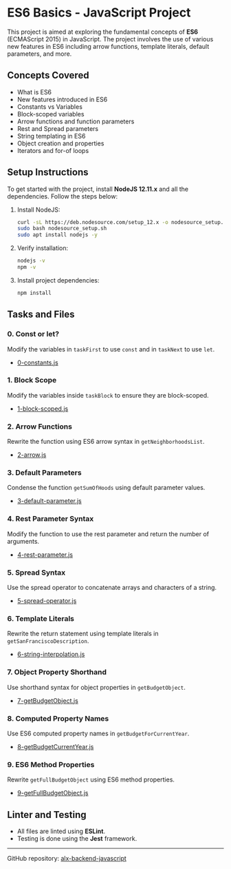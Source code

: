 # ES6 Basics - JavaScript Project

This project is aimed at exploring the fundamental concepts of **ES6** (ECMAScript 2015) in JavaScript. The project involves the use of various new features in ES6 including arrow functions, template literals, default parameters, and more.

## Concepts Covered

- What is ES6
- New features introduced in ES6
- Constants vs Variables
- Block-scoped variables
- Arrow functions and function parameters
- Rest and Spread parameters
- String templating in ES6
- Object creation and properties
- Iterators and for-of loops

## Setup Instructions

To get started with the project, install **NodeJS 12.11.x** and all the dependencies. Follow the steps below:

1. Install NodeJS:

    ```bash
    curl -sL https://deb.nodesource.com/setup_12.x -o nodesource_setup.sh
    sudo bash nodesource_setup.sh
    sudo apt install nodejs -y
    ```

2. Verify installation:

    ```bash
    nodejs -v
    npm -v
    ```

3. Install project dependencies:

    ```bash
    npm install
    ```

## Tasks and Files

### 0. Const or let?
Modify the variables in `taskFirst` to use `const` and in `taskNext` to use `let`.

- [0-constants.js](./0-constants.js)

### 1. Block Scope
Modify the variables inside `taskBlock` to ensure they are block-scoped.

- [1-block-scoped.js](./1-block-scoped.js)

### 2. Arrow Functions
Rewrite the function using ES6 arrow syntax in `getNeighborhoodsList`.

- [2-arrow.js](./2-arrow.js)

### 3. Default Parameters
Condense the function `getSumOfHoods` using default parameter values.

- [3-default-parameter.js](./3-default-parameter.js)

### 4. Rest Parameter Syntax
Modify the function to use the rest parameter and return the number of arguments.

- [4-rest-parameter.js](./4-rest-parameter.js)

### 5. Spread Syntax
Use the spread operator to concatenate arrays and characters of a string.

- [5-spread-operator.js](./5-spread-operator.js)

### 6. Template Literals
Rewrite the return statement using template literals in `getSanFranciscoDescription`.

- [6-string-interpolation.js](./6-string-interpolation.js)

### 7. Object Property Shorthand
Use shorthand syntax for object properties in `getBudgetObject`.

- [7-getBudgetObject.js](./7-getBudgetObject.js)

### 8. Computed Property Names
Use ES6 computed property names in `getBudgetForCurrentYear`.

- [8-getBudgetCurrentYear.js](./8-getBudgetCurrentYear.js)

### 9. ES6 Method Properties
Rewrite `getFullBudgetObject` using ES6 method properties.

- [9-getFullBudgetObject.js](./9-getFullBudgetObject.js)

## Linter and Testing
- All files are linted using **ESLint**.
- Testing is done using the **Jest** framework.

---

GitHub repository: [alx-backend-javascript](https://github.com/alx-backend-javascript)

